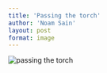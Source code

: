 ```yaml
---
title: 'Passing the torch'
author: 'Noam Sain'
layout: post
format: image
---
```


![passing the torch](/_assets/img/2017/01/passing-the-torch.jpg)
